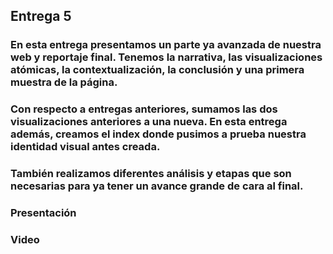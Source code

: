 ## Entrega 5

### En esta entrega presentamos un parte ya avanzada de nuestra web y reportaje final. Tenemos la narrativa, las visualizaciones atómicas, la contextualización, la conclusión y una primera muestra de la página.

### Con respecto a entregas anteriores, sumamos las dos visualizaciones anteriores a una nueva. En esta entrega además, creamos el index donde pusimos a prueba nuestra identidad visual antes creada. 
### También realizamos diferentes análisis y etapas que son necesarias para ya tener un avance grande de cara al final.

### Presentación
### Video